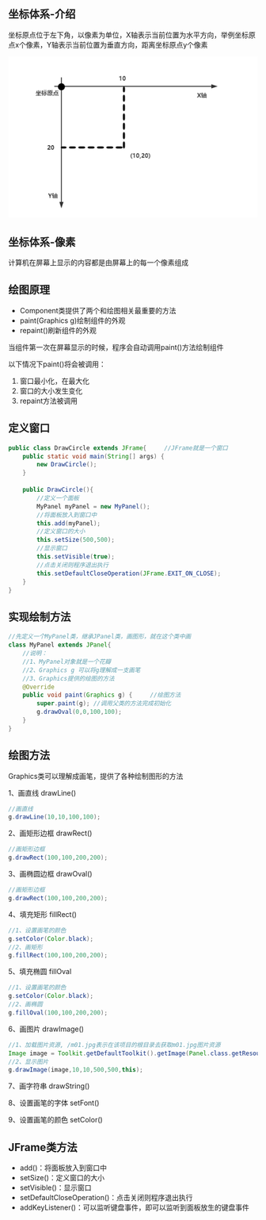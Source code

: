 ## 坐标体系-介绍

坐标原点位于左下角，以像素为单位，X轴表示当前位置为水平方向，举例坐标原点x个像素，Y轴表示当前位置为垂直方向，距离坐标原点y个像素

![image-20210716230933252](Java绘图方法.assets/image-20210716230933252.png)

## 坐标体系-像素

计算机在屏幕上显示的内容都是由屏幕上的每一个像素组成



## 绘图原理	

- Component类提供了两个和绘图相关最重要的方法
- paint(Graphics g)绘制组件的外观
- repaint()刷新组件的外观



当组件第一次在屏幕显示的时候，程序会自动调用paint()方法绘制组件

以下情况下paint()将会被调用：

1. 窗口最小化，在最大化
2. 窗口的大小发生变化
3. repaint方法被调用



## 定义窗口

```java
public class DrawCircle extends JFrame{		//JFrame就是一个窗口
	public static void main(String[] args) {
		new DrawCircle();
	}

	public DrawCircle(){
		//定义一个面板
		MyPanel myPanel = new MyPanel();
		//将面板放入到窗口中
		this.add(myPanel);
		//定义窗口的大小
		this.setSize(500,500);
		//显示窗口
		this.setVisible(true);
        //点击关闭则程序退出执行
		this.setDefaultCloseOperation(JFrame.EXIT_ON_CLOSE);
	}
}
```



## 实现绘制方法

```java
//先定义一个MyPanel类，继承JPanel类，画图形，就在这个类中画
class MyPanel extends JPanel{
	//说明：
	//1、MyPanel对象就是一个花瓣
	//2、Graphics g 可以将g理解成一支画笔
	//3、Graphics提供的绘图的方法
	@Override
	public void paint(Graphics g) {		//绘图方法
		super.paint(g);	//调用父类的方法完成初始化
		g.drawOval(0,0,100,100);
	}
}
```





## 绘图方法

Graphics类可以理解成画笔，提供了各种绘制图形的方法

1、画直线 drawLine()

```java
//画直线
g.drawLine(10,10,100,100);
```

2、画矩形边框 drawRect()

```java
//画矩形边框
g.drawRect(100,100,200,200);
```

3、画椭圆边框 drawOval()

```java
//画矩形边框
g.drawRect(100,100,200,200);
```

4、填充矩形 fillRect()

```java
//1、设置画笔的颜色
g.setColor(Color.black);
//2、画矩形
g.fillRect(100,100,200,200);
```

5、填充椭圆 fillOval

```java
//1、设置画笔的颜色
g.setColor(Color.black);
//2、画椭圆
g.fillOval(100,100,200,200);
```

6、画图片 drawImage()

```java
//1、加载图片资源, /m01.jpg表示在该项目的根目录去获取m01.jpg图片资源
Image image = Toolkit.getDefaultToolkit().getImage(Panel.class.getResource("/m01.jpg"));
//2、显示图片
g.drawImage(image,10,10,500,500,this);
```

7、画字符串 drawString()

8、设置画笔的字体 setFont()

9、设置画笔的颜色 setColor()



## JFrame类方法

- add()：将面板放入到窗口中
- setSize()：定义窗口的大小
- setVisible()：显示窗口
- setDefaultCloseOperation()：点击关闭则程序退出执行
- addKeyListener()：可以监听键盘事件，即可以监听到面板放生的键盘事件